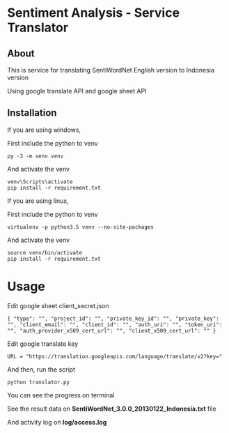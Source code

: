 # Sentiment Analysis - Service Translator



## About

This is service for translating SentiWordNet English version to  Indonesia version

Using google translate API and google sheet API



## Installation

If you are using windows,

First include the python to venv

```
py -3 -m venv venv
```

And activate the venv

```
venv\Scripts\activate
pip install -r requirement.txt
```

If you are using linux,

First include the python to venv

```
virtualenv -p python3.5 venv --no-site-packages
```

And activate the venv

```
source venv/bin/activate
pip install -r requirement.txt
```



# Usage

Edit google sheet client_secret.json

`{
  "type": "",
  "project_id": "",
  "private_key_id": "",
  "private_key": "",
  "client_email": "",
  "client_id": "",
  "auth_uri": "",
  "token_uri": "",
  "auth_provider_x509_cert_url": "",
  "client_x509_cert_url": ""
}`

Edit google translate key

` URL = "https://translation.googleapis.com/language/translate/v2?key=" `

And then, run the script

```
python translator.py
```



You can see the progress on terminal

See the result data on **SentiWordNet_3.0.0_20130122_Indonesia.txt** file

And activity log on **log/access.log**

